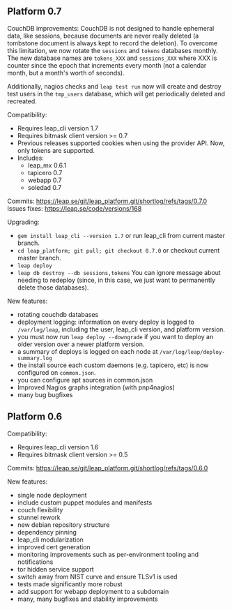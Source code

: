 Platform 0.7
-------------------------------------

CouchDB improvements: CouchDB is not designed to handle ephemeral data, like
sessions, because documents are never really deleted (a tombstone document is
always kept to record the deletion). To overcome this limitation, we now
rotate the `sessions` and `tokens` databases monthly. The new database names
are `tokens_XXX` and `sessions_XXX` where XXX is counter since the epoch that
increments every month (not a calendar month, but a month's worth of seconds).

Additionally, nagios checks and `leap test run` now will create and destroy
test users in the `tmp_users` database, which will get periodically deleted
and recreated.

Compatibility:

* Requires leap_cli version 1.7
* Requires bitmask client version >= 0.7
* Previous releases supported cookies when using the provider API. Now, only
  tokens are supported.
* Includes:
  * leap_mx 0.6.1
  * tapicero 0.7
  * webapp 0.7
  * soledad 0.7

Commits: https://leap.se/git/leap_platform.git/shortlog/refs/tags/0.7.0
Issues fixes: https://leap.se/code/versions/168

Upgrading:

* `gem install leap_cli --version 1.7` or run leap_cli from current master branch.
* `cd leap_platform; git pull; git checkout 0.7.0` or checkout current master branch.
* `leap deploy`
* `leap db destroy --db sessions,tokens` You can ignore message about needing
  to redeploy (since, in this case, we just want to permanently delete those
  databases).

New features:

* rotating couchdb databases
* deployment logging: information on every deploy is logged to
  `/var/log/leap`, including the user, leap_cli version, and platform version.
* you must now run `leap deploy --downgrade` if you want to deploy an older
  version over a newer platform version.
* a summary of deploys is logged on each node at `/var/log/leap/deploy-summary.log`
* the install source each custom daemons (e.g. tapicero, etc) is now
  configured on `common.json`.
* you can configure apt sources in common.json
* Improved Nagios graphs integration (with pnp4nagios)
* many bug bugfixes

Platform 0.6
-------------------------------------

Compatibility:

* Requires leap_cli version 1.6
* Requires bitmask client version >= 0.5

Commits: https://leap.se/git/leap_platform.git/shortlog/refs/tags/0.6.0

New features:

* single node deployment
* include custom puppet modules and manifests
* couch flexibility
* stunnel rework
* new debian repository structure
* dependency pinning
* leap_cli modularization
* improved cert generation
* monitoring improvements such as per-environment tooling and notifications
* tor hidden service support
* switch away from NIST curve and ensure TLSv1 is used
* tests made significantly more robust
* add support for webapp deployment to a subdomain
* many, many bugfixes and stability improvements
